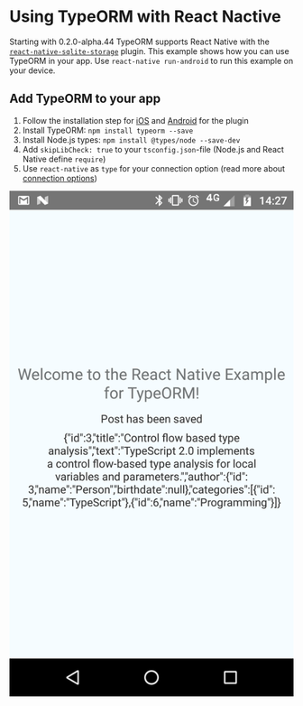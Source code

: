 # Using TypeORM with React Nactive
Starting with 0.2.0-alpha.44 TypeORM supports React Native with the [`react-native-sqlite-storage`](https://github.com/andpor/react-native-sqlite-storage) plugin.
This example shows how you can use TypeORM in your app.
Use `react-native run-android` to run this example on your device.

## Add TypeORM to your app
1. Follow the installation step for [iOS](https://github.com/andpor/react-native-sqlite-storage#how-to-use-ios) and [Android](https://github.com/andpor/react-native-sqlite-storage#how-to-use-android) for the plugin
2. Install TypeORM: `npm install typeorm --save`
3. Install Node.js types: `npm install @types/node --save-dev`
4. Add `skipLibCheck: true` to your `tsconfig.json`-file (Node.js and React Native define `require`)
5. Use `react-native` as `type` for your connection option (read more about [connection options](http://typeorm.io/#/connection-options/))

![Screenshot](Screenshot.png)
